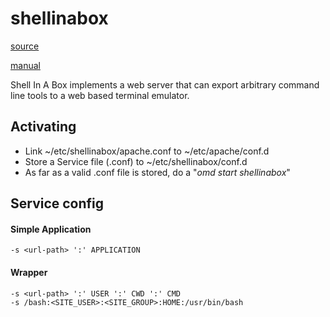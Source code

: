 # shellinabox
[source](https://github.com/shellinabox/shellinabox)

[manual](https://github.com/shellinabox/shellinabox/wiki/shellinaboxd_man)

Shell In A Box implements a web server that can export arbitrary command line tools to a web based terminal emulator.

## Activating

- Link ~/etc/shellinabox/apache.conf to ~/etc/apache/conf.d
- Store a Service file (<name>.conf) to ~/etc/shellinabox/conf.d
- As far as a valid <name>.conf file is stored, do a "*omd start shellinabox*"

## Service config 
#### Simple Application
~~~
-s <url-path> ':' APPLICATION
~~~
#### Wrapper
~~~
-s <url-path> ':' USER ':' CWD ':' CMD
-s /bash:<SITE_USER>:<SITE_GROUP>:HOME:/usr/bin/bash
~~~